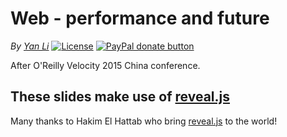 # Web - performance and future #
*By [Yan Li](https://github.com/yanli0303)* 
[![License](https://img.shields.io/badge/License-MIT-brightgreen.svg)](https://github.com/yanli0303)
[![PayPal donate button](http://img.shields.io/badge/paypal-donate-orange.svg)](https://www.paypal.com/cgi-bin/webscr?cmd=_donations&business=silentwait4u%40gmail%2ecom&lc=US&item_name=Yan%20Li&no_note=0&currency_code=USD&bn=PP%2dDonationsBF%3apaypal%2ddonate%2ejpg%3aNonHostedGuest)

After O'Reilly Velocity 2015 China conference.

## These slides make use of [reveal.js](https://github.com/hakimel/reveal.js) ##

Many thanks to Hakim El Hattab who bring [reveal.js](https://github.com/hakimel/reveal.js) to the world!
